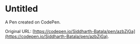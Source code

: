 # Untitled

A Pen created on CodePen.

Original URL: [https://codepen.io/Siddharth-Batala/pen/azbZjGa](https://codepen.io/Siddharth-Batala/pen/azbZjGa).

